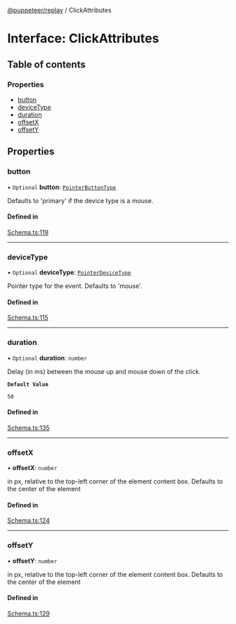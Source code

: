 [@puppeteer/replay](../README.md) / ClickAttributes

# Interface: ClickAttributes

## Table of contents

### Properties

- [button](ClickAttributes.md#button)
- [deviceType](ClickAttributes.md#devicetype)
- [duration](ClickAttributes.md#duration)
- [offsetX](ClickAttributes.md#offsetx)
- [offsetY](ClickAttributes.md#offsety)

## Properties

### button

• `Optional` **button**: [`PointerButtonType`](../modules/Schema.md#pointerbuttontype)

Defaults to 'primary' if the device type is a mouse.

#### Defined in

[Schema.ts:119](https://github.com/puppeteer/replay/blob/main/src/Schema.ts#L119)

---

### deviceType

• `Optional` **deviceType**: [`PointerDeviceType`](../modules/Schema.md#pointerdevicetype)

Pointer type for the event. Defaults to 'mouse'.

#### Defined in

[Schema.ts:115](https://github.com/puppeteer/replay/blob/main/src/Schema.ts#L115)

---

### duration

• `Optional` **duration**: `number`

Delay (in ms) between the mouse up and mouse down of the click.

**`Default Value`**

`50`

#### Defined in

[Schema.ts:135](https://github.com/puppeteer/replay/blob/main/src/Schema.ts#L135)

---

### offsetX

• **offsetX**: `number`

in px, relative to the top-left corner of the element content box. Defaults
to the center of the element

#### Defined in

[Schema.ts:124](https://github.com/puppeteer/replay/blob/main/src/Schema.ts#L124)

---

### offsetY

• **offsetY**: `number`

in px, relative to the top-left corner of the element content box. Defaults
to the center of the element

#### Defined in

[Schema.ts:129](https://github.com/puppeteer/replay/blob/main/src/Schema.ts#L129)
